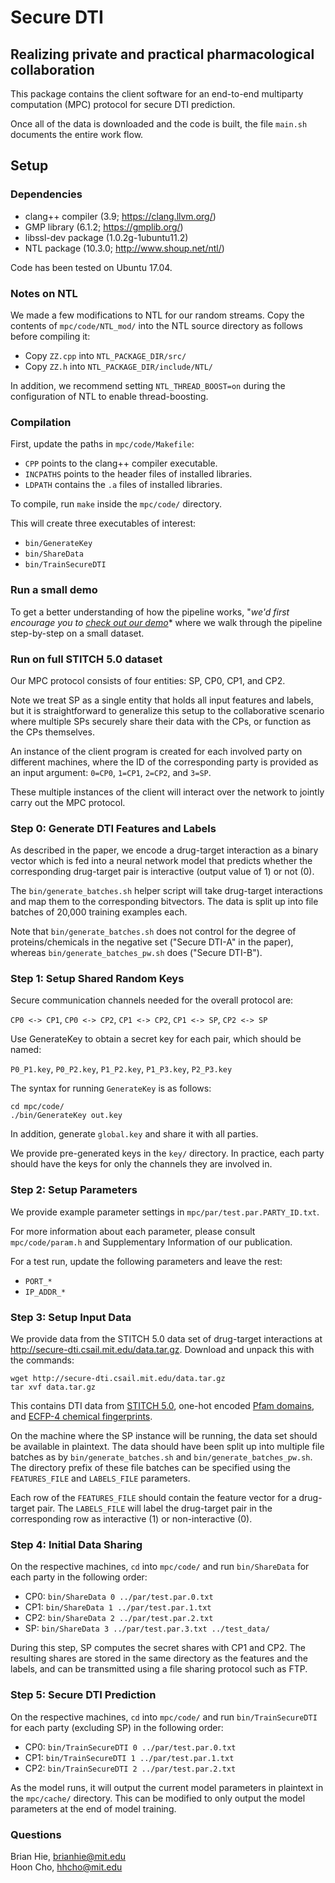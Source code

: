 # Secure DTI

## Realizing private and practical pharmacological collaboration

This package contains the client software for an end-to-end multiparty computation (MPC) protocol for secure DTI prediction.

Once all of the data is downloaded and the code is built, the file `main.sh` documents the entire work flow.

## Setup

### Dependencies

- clang++ compiler (3.9; https://clang.llvm.org/)
- GMP library (6.1.2; https://gmplib.org/)
- libssl-dev package (1.0.2g-1ubuntu11.2)
- NTL package (10.3.0; http://www.shoup.net/ntl/)

Code has been tested on Ubuntu 17.04.

### Notes on NTL

We made a few modifications to NTL for our random streams.
Copy the contents of `mpc/code/NTL_mod/` into the NTL source
directory as follows before compiling it:

- Copy `ZZ.cpp` into `NTL_PACKAGE_DIR/src/`
- Copy `ZZ.h` into `NTL_PACKAGE_DIR/include/NTL/`

In addition, we recommend setting `NTL_THREAD_BOOST=on`
during the configuration of NTL to enable thread-boosting.

### Compilation

First, update the paths in `mpc/code/Makefile`:

- `CPP` points to the clang++ compiler executable.
- `INCPATHS` points to the header files of installed libraries.
- `LDPATH` contains the `.a` files of installed libraries.

To compile, run `make` inside the `mpc/code/` directory.

This will create three executables of interest:

- `bin/GenerateKey`
- `bin/ShareData`
- `bin/TrainSecureDTI`

### Run a small demo

To get a better understanding of how the pipeline works, "*we'd first encourage you to [check out our demo](docs/demo.md)** where we walk through the pipeline step-by-step on a small dataset.

### Run on full STITCH 5.0 dataset

Our MPC protocol consists of four entities: SP, CP0, CP1, and CP2.

Note we treat SP as a single entity that holds all input features
and labels, but it is straightforward to generalize this setup
to the collaborative scenario where multiple SPs securely share
their data with the CPs, or function as the CPs themselves.

An instance of the client program is created for each involved
party on different machines, where the ID of the corresponding
party is provided as an input argument: `0=CP0`, `1=CP1`, `2=CP2`,
and `3=SP`.

These multiple instances of the client will interact over the
network to jointly carry out the MPC protocol.

### Step 0: Generate DTI Features and Labels

As described in the paper, we encode a drug-target interaction as a
binary vector which is fed into a neural network model that predicts
whether the corresponding drug-target pair is interactive (output
value of 1) or not (0).

The `bin/generate_batches.sh` helper script will take drug-target
interactions and map them to the corresponding bitvectors. The data
is split up into file batches of 20,000 training examples each.

Note that `bin/generate_batches.sh` does not control for the degree of proteins/chemicals in the negative set ("Secure DTI-A" in the paper), whereas `bin/generate_batches_pw.sh` does ("Secure DTI-B").

### Step 1: Setup Shared Random Keys

Secure communication channels needed for the overall protocol are:

`CP0 <-> CP1`, `CP0 <-> CP2`, `CP1 <-> CP2`, `CP1 <-> SP`, `CP2 <-> SP`

Use GenerateKey to obtain a secret key for each pair, which should
be named:

`P0_P1.key`, `P0_P2.key`, `P1_P2.key`, `P1_P3.key`, `P2_P3.key`

The syntax for running `GenerateKey` is as follows:

```
cd mpc/code/
./bin/GenerateKey out.key
```

In addition, generate `global.key` and share it with all parties.

We provide pre-generated keys in the `key/` directory. In practice,
each party should have the keys for only the channels
they are involved in.

### Step 2: Setup Parameters

We provide example parameter settings in `mpc/par/test.par.PARTY_ID.txt`.

For more information about each parameter, please consult `mpc/code/param.h`
and Supplementary Information of our publication.

For a test run, update the following parameters and leave the rest:

- `PORT_*`
- `IP_ADDR_*`

### Step 3: Setup Input Data

We provide data from the STITCH 5.0 data set of drug-target interactions
at http://secure-dti.csail.mit.edu/data.tar.gz. Download and unpack this
with the commands:

```
wget http://secure-dti.csail.mit.edu/data.tar.gz
tar xvf data.tar.gz
```

This contains DTI data from [STITCH 5.0](http://stitch.embl.de/), one-hot encoded [Pfam domains](https://pfam.xfam.org/), and [ECFP-4 chemical fingerprints](https://docs.chemaxon.com/display/docs/Extended+Connectivity+Fingerprint+ECFP).

On the machine where the SP instance will be running, the data set
should be available in plaintext. The data should have been split up
into multiple file batches as by `bin/generate_batches.sh` and `bin/generate_batches_pw.sh`. The
directory prefix of these file batches can be specified using the
`FEATURES_FILE` and `LABELS_FILE` parameters.

Each row of the `FEATURES_FILE` should contain the feature vector for
a drug-target pair. The `LABELS_FILE` will label the drug-target pair
in the corresponding row as interactive (1) or non-interactive (0).

### Step 4: Initial Data Sharing

On the respective machines, `cd` into `mpc/code/` and run `bin/ShareData`
for each party in the following order:

- CP0: `bin/ShareData 0 ../par/test.par.0.txt`
- CP1: `bin/ShareData 1 ../par/test.par.1.txt`
- CP2: `bin/ShareData 2 ../par/test.par.2.txt`
- SP:  `bin/ShareData 3 ../par/test.par.3.txt ../test_data/`

During this step, SP computes the secret shares with CP1 and CP2.
The resulting shares are stored in the same directory as the
features and the labels, and can be transmitted using a file
sharing protocol such as FTP.

### Step 5: Secure DTI Prediction

On the respective machines, `cd` into `mpc/code/` and run `bin/TrainSecureDTI`
for each party (excluding SP) in the following order:

- CP0: `bin/TrainSecureDTI 0 ../par/test.par.0.txt`
- CP1: `bin/TrainSecureDTI 1 ../par/test.par.1.txt`
- CP2: `bin/TrainSecureDTI 2 ../par/test.par.2.txt`

As the model runs, it will output the current model parameters in
plaintext in the `mpc/cache/` directory. This can be modified to only
output the model parameters at the end of model training.

### Questions

Brian Hie, brianhie@mit.edu  
Hoon Cho, hhcho@mit.edu
